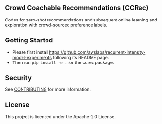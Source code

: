 ## Crowd Coachable Recommendations (CCRec)

Codes for zero-shot recommendations and subsequent online learning and exploration with crowd-sourced preference labels.

## Getting Started

* Please first install https://github.com/awslabs/recurrent-intensity-model-experiments following its README page.
* Then run `pip install -e .` for the ccrec package.

## Security

See [CONTRIBUTING](CONTRIBUTING.md#security-issue-notifications) for more information.

## License

This project is licensed under the Apache-2.0 License.

